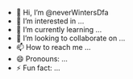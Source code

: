 - 👋 Hi, I’m @neverWintersDfa
- 👀 I’m interested in ...
- 🌱 I’m currently learning ...
- 💞️ I’m looking to collaborate on ...
- 📫 How to reach me ...
- 😄 Pronouns: ...
- ⚡ Fun fact: ...

<!---
neverWintersDfa/neverWintersDfa is a ✨ special ✨ repository because its `README.md` (this file) appears on your GitHub profile.
You can click the Preview link to take a look at your changes.
--->
